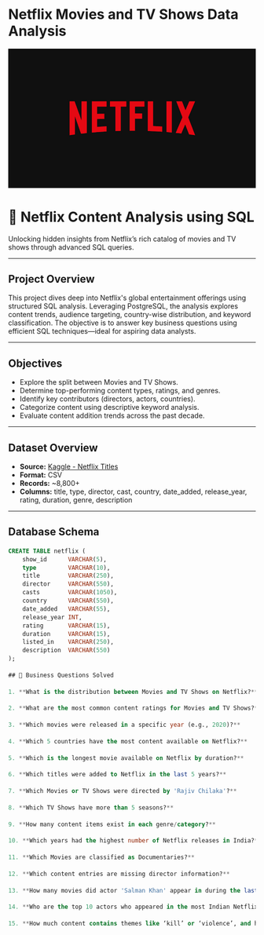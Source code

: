 # Netflix Movies and TV Shows Data Analysis
![Netflix Logo](https://github.com/ysukeerthi/Netflix-Data-Analysis/raw/main/Netflix_logo.png)
# 🎥 Netflix Content Analysis using SQL

Unlocking hidden insights from Netflix’s rich catalog of movies and TV shows through advanced SQL queries.

---

## Project Overview

This project dives deep into Netflix's global entertainment offerings using structured SQL analysis. Leveraging PostgreSQL, the analysis explores content trends, audience targeting, country-wise distribution, and keyword classification. The objective is to answer key business questions using efficient SQL techniques—ideal for aspiring data analysts.

---

## Objectives

- Explore the split between Movies and TV Shows.
- Determine top-performing content types, ratings, and genres.
- Identify key contributors (directors, actors, countries).
- Categorize content using descriptive keyword analysis.
- Evaluate content addition trends across the past decade.

---

## Dataset Overview

- **Source:** [Kaggle - Netflix Titles](https://www.kaggle.com/datasets/shivamb/netflix-shows)
- **Format:** CSV
- **Records:** ~8,800+
- **Columns:** title, type, director, cast, country, date_added, release_year, rating, duration, genre, description

---

## Database Schema

```sql
CREATE TABLE netflix (
    show_id      VARCHAR(5),
    type         VARCHAR(10),
    title        VARCHAR(250),
    director     VARCHAR(550),
    casts        VARCHAR(1050),
    country      VARCHAR(550),
    date_added   VARCHAR(55),
    release_year INT,
    rating       VARCHAR(15),
    duration     VARCHAR(15),
    listed_in    VARCHAR(250),
    description  VARCHAR(550)
);

## 💼 Business Questions Solved

1. **What is the distribution between Movies and TV Shows on Netflix?**

2. **What are the most common content ratings for Movies and TV Shows?**

3. **Which movies were released in a specific year (e.g., 2020)?**

4. **Which 5 countries have the most content available on Netflix?**

5. **Which is the longest movie available on Netflix by duration?**

6. **Which titles were added to Netflix in the last 5 years?**

7. **Which Movies or TV Shows were directed by 'Rajiv Chilaka'?**

8. **Which TV Shows have more than 5 seasons?**

9. **How many content items exist in each genre/category?**

10. **Which years had the highest number of Netflix releases in India?**

11. **Which Movies are classified as Documentaries?**

12. **Which content entries are missing director information?**

13. **How many movies did actor 'Salman Khan' appear in during the last 10 years?**

14. **Who are the top 10 actors who appeared in the most Indian Netflix movies?**

15. **How much content contains themes like ‘kill’ or ‘violence’, and how can we categorize them as ‘Good’ or ‘Bad’?**


